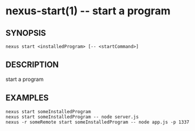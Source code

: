 # nexus-start(1) -- start a program

## SYNOPSIS

    nexus start <installedProgram> [-- <startCommand>]
    
## DESCRIPTION

start a program

## EXAMPLES

    nexus start someInstalledProgram
    nexus start someInstalledProgram -- node server.js
    nexus -r someRemote start someInstalledProgram -- node app.js -p 1337
